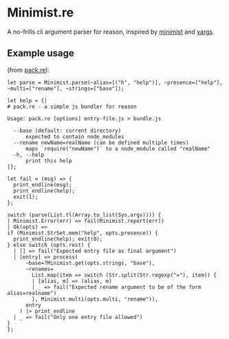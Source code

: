 # Minimist.re

A no-frills cli argument parser for reason, inspired by [minimist](https://www.npmjs.com/package/minimist) and [yargs](https://www.npmjs.com/package/yargs).

## Example usage
(from [pack.re](https://www.npmjs.com/package/pack.re)):

```reason
let parse = Minimist.parse(~alias=[("h", "help")], ~presence=["help"], ~multi=["rename"], ~strings=["base"]);

let help = {|
# pack.re - a simple js bundler for reason

Usage: pack.re [options] entry-file.js > bundle.js

  --base (default: current directory)
      expected to contain node_modules
  --rename newName=realName (can be defined multiple times)
      maps `require("newName")` to a node_module called "realName"
  -h, --help
      print this help
|};

let fail = (msg) => {
  print_endline(msg);
  print_endline(help);
  exit(1);
};

switch (parse(List.tl(Array.to_list(Sys.argv)))) {
| Minimist.Error(err) => fail(Minimist.report(err))
| Ok(opts) =>
if (Minimist.StrSet.mem("help", opts.presence)) {
  print_endline(help); exit(0);
} else switch (opts.rest) {
  | [] => fail("Expected entry file as final argument")
  | [entry] => process(
      ~base=?Minimist.get(opts.strings, "base"),
      ~renames=
        List.map(item => switch (Str.split(Str.regexp("="), item)) {
        | [alias, m] => (alias, m)
        | _ => fail("Expected rename argument to be of the form alias=realname")
        }, Minimist.multi(opts.multi, "rename")),
      entry
    ) |> print_endline
  | _ => fail("Only one entry file allowed")
}
};
```
